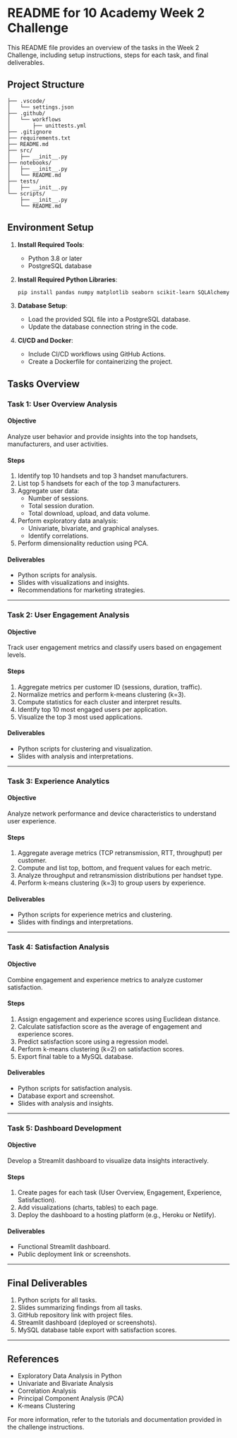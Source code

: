 # README for 10 Academy Week 2 Challenge

This README file provides an overview of the tasks in the Week 2 Challenge, including setup instructions, steps for each task, and final deliverables.

## **Project Structure**

```
├── .vscode/
│   └── settings.json
├── .github/
│   └── workflows
│       ├── unittests.yml
├── .gitignore
├── requirements.txt
├── README.md
├── src/
│   ├── __init__.py
├── notebooks/
│   ├── __init__.py
│   └── README.md
├── tests/
│   ├── __init__.py
└── scripts/
    ├── __init__.py
    └── README.md
```

## **Environment Setup**

1. **Install Required Tools**:
   - Python 3.8 or later
   - PostgreSQL database

2. **Install Required Python Libraries**:
   ```bash
   pip install pandas numpy matplotlib seaborn scikit-learn SQLAlchemy streamlit
   ```

3. **Database Setup**:
   - Load the provided SQL file into a PostgreSQL database.
   - Update the database connection string in the code.

4. **CI/CD and Docker**:
   - Include CI/CD workflows using GitHub Actions.
   - Create a Dockerfile for containerizing the project.

## **Tasks Overview**

### **Task 1: User Overview Analysis**

#### **Objective**
Analyze user behavior and provide insights into the top handsets, manufacturers, and user activities.

#### **Steps**
1. Identify top 10 handsets and top 3 handset manufacturers.
2. List top 5 handsets for each of the top 3 manufacturers.
3. Aggregate user data:
   - Number of sessions.
   - Total session duration.
   - Total download, upload, and data volume.
4. Perform exploratory data analysis:
   - Univariate, bivariate, and graphical analyses.
   - Identify correlations.
5. Perform dimensionality reduction using PCA.

#### **Deliverables**
- Python scripts for analysis.
- Slides with visualizations and insights.
- Recommendations for marketing strategies.

---

### **Task 2: User Engagement Analysis**

#### **Objective**
Track user engagement metrics and classify users based on engagement levels.

#### **Steps**
1. Aggregate metrics per customer ID (sessions, duration, traffic).
2. Normalize metrics and perform k-means clustering (k=3).
3. Compute statistics for each cluster and interpret results.
4. Identify top 10 most engaged users per application.
5. Visualize the top 3 most used applications.

#### **Deliverables**
- Python scripts for clustering and visualization.
- Slides with analysis and interpretations.

---

### **Task 3: Experience Analytics**

#### **Objective**
Analyze network performance and device characteristics to understand user experience.

#### **Steps**
1. Aggregate average metrics (TCP retransmission, RTT, throughput) per customer.
2. Compute and list top, bottom, and frequent values for each metric.
3. Analyze throughput and retransmission distributions per handset type.
4. Perform k-means clustering (k=3) to group users by experience.

#### **Deliverables**
- Python scripts for experience metrics and clustering.
- Slides with findings and interpretations.

---

### **Task 4: Satisfaction Analysis**

#### **Objective**
Combine engagement and experience metrics to analyze customer satisfaction.

#### **Steps**
1. Assign engagement and experience scores using Euclidean distance.
2. Calculate satisfaction score as the average of engagement and experience scores.
3. Predict satisfaction score using a regression model.
4. Perform k-means clustering (k=2) on satisfaction scores.
5. Export final table to a MySQL database.

#### **Deliverables**
- Python scripts for satisfaction analysis.
- Database export and screenshot.
- Slides with analysis and insights.

---

### **Task 5: Dashboard Development**

#### **Objective**
Develop a Streamlit dashboard to visualize data insights interactively.

#### **Steps**
1. Create pages for each task (User Overview, Engagement, Experience, Satisfaction).
2. Add visualizations (charts, tables) to each page.
3. Deploy the dashboard to a hosting platform (e.g., Heroku or Netlify).

#### **Deliverables**
- Functional Streamlit dashboard.
- Public deployment link or screenshots.

---

## **Final Deliverables**

1. Python scripts for all tasks.
2. Slides summarizing findings from all tasks.
3. GitHub repository link with project files.
4. Streamlit dashboard (deployed or screenshots).
5. MySQL database table export with satisfaction scores.

---

## **References**
- Exploratory Data Analysis in Python
- Univariate and Bivariate Analysis
- Correlation Analysis
- Principal Component Analysis (PCA)
- K-means Clustering

For more information, refer to the tutorials and documentation provided in the challenge instructions.

